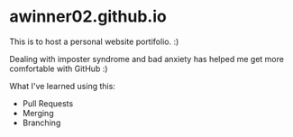 # awinner02.github.io
This is to host a personal website portifolio. :) 

Dealing with imposter syndrome and bad anxiety has helped me get more comfortable with GitHub :)

What I've learned using this:
  - Pull Requests
  - Merging
  - Branching
